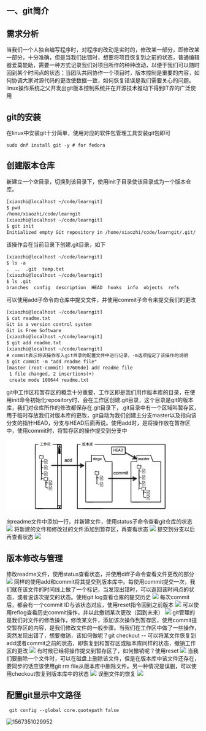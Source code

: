 ## 一、git简介

## 需求分析

当我们一个人独自编写程序时，对程序的改动是实时的，修改某一部分，即修改某一部分，十分准确，但是当我们出错时，想要将项目恢复到之前的状态，普通编辑器爱莫能助，需要一种方式记录我们对项目所作的种种改动，以便于我们可以随时回到某个时间点的状态；当团队共同协作一个项目时，版本控制是重要的内容，如何协调大家对源代码的更改使数据一致，如何恢复错误是我们需要关心的问题。linux操作系统之父开发出git版本控制系统并在开源技术推动下得到IT界的广泛使用

## git的安装

在linux中安装git十分简单，使用对应的软件包管理工具安装git包即可

```
sudo dnf install git -y # for fedora
```
## 创建版本仓库

新建立一个空目录，切换到该目录下，使用init子目录使该目录成为一个版本仓库。

```
[xiaozhi@localhost ~/code/learngit]
$ pwd
/home/xiaozhi/code/learngit
[xiaozhi@localhost ~/code/learngit]
$ git init
Initialized empty Git repository in /home/xiaozhi/code/learngit/.git/
```
该操作会在当前目录下创建.git目录，如下
```
[xiaozhi@localhost ~/code/learngit]
$ ls -a
.  ..  .git  temp.txt
[xiaozhi@localhost ~/code/learngit]
$ ls .git
branches  config  description  HEAD  hooks  info  objects  refs
```
可以使用add子命令向仓库中提交文件，并使用commit子命令来提交我们的更改
```
[xiaozhi@localhost ~/code/learngit]
$ cat readme.txt 
Git is a version control system
Git is Free Software
[xiaozhi@localhost ~/code/learngit]
$ git add readme.txt 
[xiaozhi@localhost ~/code/learngit]
# commit表示将该操作写入git目录的配置文件中进行记录，-m选项指定了该操作的说明
$ git commit -m "add readme file"
[master (root-commit) 07606de] add readme file
 1 file changed, 2 insertions(+)
 create mode 100644 readme.txt
```
git中工作区和暂存区的概念十分重要，工作区即是我们用作版本库的目录，在使用init命令初始化repository时，会在工作区创建.git目录，这个目录是git的版本库，我们对仓库所作的修改都保存在.git目录下，.git目录中有一个区域叫暂存区，用于临时存放我们对版本库的更改，git自动为我们创建主分支master以及指向该分支的指针HEAD，分支与HEAD后面再说。使用add时，是将操作放在暂存区中，使用commit时，将暂存区的操作提交到分支中


![1595725689603](git_introduction.assets/1595725689603.png)

向readme文件中添加一行，并新建文件，使用status子命令查看git仓库的状态
![](https://upload-images.jianshu.io/upload_images/10339396-4d3be3e6957ad020.png?imageMogr2/auto-orient/strip%7CimageView2/2/w/1240)
将新建的文件和修改过的文件添加到暂存区，再查看状态
![](https://upload-images.jianshu.io/upload_images/10339396-a33e0342587027c2.png?imageMogr2/auto-orient/strip%7CimageView2/2/w/1240)
提交到分支以后再查看状态
![](https://upload-images.jianshu.io/upload_images/10339396-138db178aaa85fc5.png?imageMogr2/auto-orient/strip%7CimageView2/2/w/1240)

## 版本修改与管理

修改readme文件，使用status查看状态，并使用diff子命令查看文件更改的部分
![](https://upload-images.jianshu.io/upload_images/10339396-5180c46864155570.png?imageMogr2/auto-orient/strip%7CimageView2/2/w/1240)
同样的使用add和commit将其提交到版本库中。每使用commit提交一次，我们就在该文件的时间线上做了一个标记，当发现出错时，可以返回该时间点的状态，或者说该次提交的状态。使用git log查看仓库的提交历史
![](https://upload-images.jianshu.io/upload_images/10339396-56162457232539bb.png?imageMogr2/auto-orient/strip%7CimageView2/2/w/1240)
每次commit后，都会有一个commit ID与该状态对应，使用reset指令回到之前版本
![](https://upload-images.jianshu.io/upload_images/10339396-ce72d17aef1375e4.png?imageMogr2/auto-orient/strip%7CimageView2/2/w/1240)
可以使用reflog查看历史commit操作，并以此撤销某次更改（回到未来）
![](https://upload-images.jianshu.io/upload_images/10339396-305774258f7bd1d4.png?imageMogr2/auto-orient/strip%7CimageView2/2/w/1240)
git管理的是我们对文件的修改操作，修改某文件，添加该次操作到暂存区，使用commit提交暂存区的内容，是我们修改文件的一般步骤。当我们在工作区中做了一些操作，突然发现出错了，想要撤销，该如何做呢？git checkout -- <file>可以将某文件恢复到add或者commit之前的状态，即恢复到和暂存区或版本库同样的状态，撤销工作区的更改
![](https://upload-images.jianshu.io/upload_images/10339396-dcbf7a671d92bd4d.png?imageMogr2/auto-orient/strip%7CimageView2/2/w/1240)
有时候已经将操作提交到暂存区了，如何撤销呢？使用reset
![](https://upload-images.jianshu.io/upload_images/10339396-5204b43d254567bc.png?imageMogr2/auto-orient/strip%7CimageView2/2/w/1240)
当我们要删除一个文件时，可以在磁盘上删除该文件，但是在版本库中该文件还存在，要同步的话应该使用git rm file从版本库中删除文件。另一种情况是误删，可以使用checkout恢复到版本库中的状态
![](https://upload-images.jianshu.io/upload_images/10339396-a971300dcdcaa873.png?imageMogr2/auto-orient/strip%7CimageView2/2/w/1240)
误删文件的恢复
![](https://upload-images.jianshu.io/upload_images/10339396-79aa0c754ebf66a3.png?imageMogr2/auto-orient/strip%7CimageView2/2/w/1240)



## 配置git显示中文路径

```
 git config --global core.quotepath false
```

![1567351029952](/home/xiaozhi/Documents/notes/git/assets/1567351029952.png)


